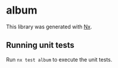 # album

This library was generated with [Nx](https://nx.dev).

## Running unit tests

Run `nx test album` to execute the unit tests.
